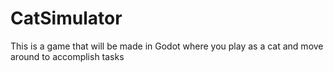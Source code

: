 # CatSimulator
This is a game that will be made in Godot where you play as a cat and move around to accomplish tasks

